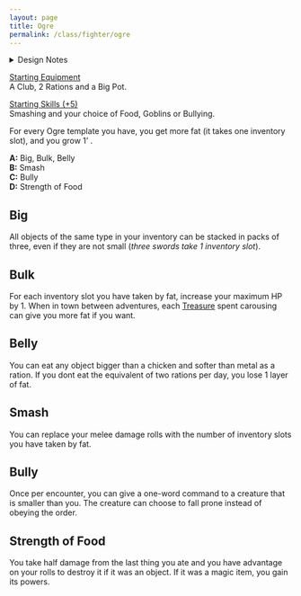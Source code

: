 ```yaml
---
layout: page
title: Ogre
permalink: /class/fighter/ogre
---
```


<details markdown="1">
<summary>Design Notes</summary> 
*This was initially a monster class for the [ogre](https://saltygoo.github.io/monsters/ogre), but it could be reflavored as any big hungry bully. It's part of a cycle of classes with the [pigfolk](https://saltygoo.github.io/class/specialist/pigfolk) that explore the fat mechanic. Players taking this class should aim to become as fat as possible. The ogre class is pretty weak when skinny, but has a very high power potential. — SaltyGoo*
</details>

<ins>Starting Equipment</ins><br>
A Club, 2 Rations and a Big Pot.

<ins>Starting Skills (+5)</ins><br>
Smashing and your choice of Food, Goblins or Bullying.

For every Ogre template you have, you get more fat (it takes one inventory slot), and you grow 1’ .

**A:** Big, Bulk, Belly<br>
**B:** Smash<br>
**C:** Bully<br>
**D:** Strength of Food<br>

## Big
All objects of the same type in your inventory can be stacked in packs of three, even if they are not small (*three swords take 1 inventory slot*).

## Bulk
For each inventory slot you have taken by fat, increase your maximum HP by 1. When in town between adventures, each [Treasure](/2020/11/10/extra-rules#treasures) spent carousing can give you more fat if you want.

## Belly
You can eat any object bigger than a chicken and softer than metal as a ration. If you dont eat the equivalent of two rations per day, you lose 1 layer of fat.

## Smash
You can replace your melee damage rolls with the number of inventory slots you have taken by fat.

## Bully
Once per encounter, you can give a one-word command to a creature that is smaller than you. The creature can choose to fall prone instead of obeying the order.

## Strength of Food
You take half damage from the last thing you ate and you have advantage on your rolls to destroy it if it was an object. If it was a magic item, you gain its powers.
